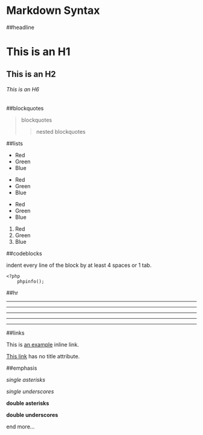 # Markdown Syntax

##headline

# This is an H1

## This is an H2

###### This is an H6


##blockquotes

> blockquotes
> > nested
> blockquotes


##lists

*   Red
*   Green
*   Blue


+   Red
+   Green
+   Blue


-   Red
-   Green
-   Blue


1.	Red
2.	Green
3.	Blue


##codeblocks

indent every line of the block by at least 4 spaces or 1 tab.

	<?php
		phpinfo();
	

##hr

* * *

***

*****

- - -

---------------------------------------


##links

This is [an example](http://example.com/ "Title") inline link.

[This link](http://example.net/) has no title attribute.


##emphasis

*single asterisks*

_single underscores_

**double asterisks**

__double underscores__


end more...


